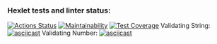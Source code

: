 ### Hexlet tests and linter status:
[![Actions Status](https://github.com/blonde2029/java-project-78/actions/workflows/hexlet-check.yml/badge.svg)](https://github.com/blonde2029/java-project-78/actions)
[![Maintainability](https://api.codeclimate.com/v1/badges/57e620f02328517fd3d3/maintainability)](https://codeclimate.com/github/blonde2029/java-project-78/maintainability)
[![Test Coverage](https://api.codeclimate.com/v1/badges/57e620f02328517fd3d3/test_coverage)](https://codeclimate.com/github/blonde2029/java-project-78/test_coverage)
Validating String:       [![asciicast](https://asciinema.org/a/BY0ZRa6nH4zFWlwA5jCzkBBFI.svg)](https://asciinema.org/a/BY0ZRa6nH4zFWlwA5jCzkBBFI)
Validating Number:       [![asciicast](https://asciinema.org/a/D6mDRDSwwjoaXRawufWv775Bu.svg)](https://asciinema.org/a/D6mDRDSwwjoaXRawufWv775Bu)
